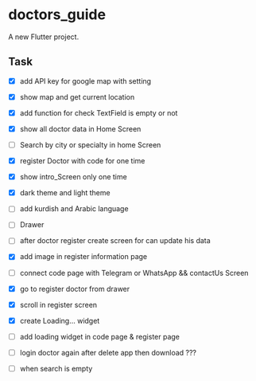 # doctors_guide

A new Flutter project.

## Task

- [X] add API key for google map with setting
- [X] show map and get current location 
- [x] add function for check TextField is empty or not
- [X] show all doctor data in Home Screen 
- [ ] Search by city or specialty in home Screen
- [x] register Doctor with code for one time
- [x] show intro_Screen only one time
- [x] dark theme and light theme
- [ ] add kurdish and Arabic language
- [ ] Drawer
- [ ] after doctor register create screen for can update his data
- [x] add image in register information page
- [ ] connect code page with Telegram or WhatsApp  && contactUs Screen 
- [X] go to register doctor from drawer 
- [x] scroll in register screen
- [x] create Loading... widget
- [ ] add loading widget in code page & register page
- [ ] login doctor again after delete app then download ???
- [ ] when search is empty






